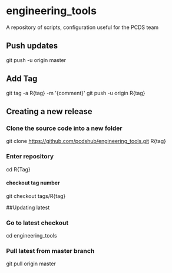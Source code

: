 # engineering_tools
A repository of scripts, configuration useful for the PCDS team

## Push updates
git push -u origin master

## Add Tag
git tag -a R{tag} -m '{comment}'
git push -u origin R{tag}

## Creating a new release
### Clone the source code into a new folder
git clone https://github.com/pcdshub/engineering_tools.git R{tag}
### Enter repository
cd R{Tag}
#### checkout tag number
git checkout tags/R{tag}

##Updating latest
### Go to latest checkout
cd engineering_tools
### Pull latest from master branch
git pull origin master

